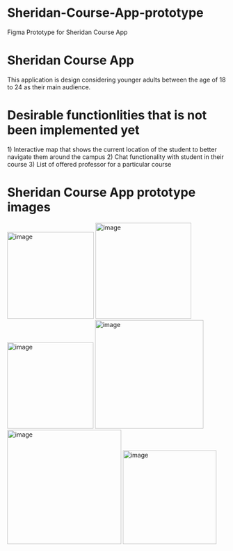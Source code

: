 # Sheridan-Course-App-prototype
Figma Prototype for Sheridan Course App

<h1>Sheridan Course App </h1>
This application is design considering younger adults between the age of 18 to 24 as their main audience.
  
<h1>Desirable functionlities that is not been implemented yet </h1>
1) Interactive map that shows the current location of the student to better navigate them around the campus 
2) Chat functionality with student in their course
3) List of offered professor for a particular course 


<h1>Sheridan Course App prototype images </h1>

<img width="199" alt="image" src="https://user-images.githubusercontent.com/82590756/220012426-89987ea5-32e4-4e59-99f3-058f5f045d1c.png">

<img width="220" alt="image" src="https://user-images.githubusercontent.com/82590756/220012457-c074513d-68e1-43a5-aec3-1026c28dc49d.png">

<img width="198" alt="image" src="https://user-images.githubusercontent.com/82590756/220012469-fa53a898-389f-4a5c-896a-69332b7d5fd5.png">

<img width="249" alt="image" src="https://user-images.githubusercontent.com/82590756/220012479-7cb8e5ac-d0d1-4e02-9c0c-f3e55ae54534.png">

<img width="262" alt="image" src="https://user-images.githubusercontent.com/82590756/220012491-061e7fec-9338-43f1-83ac-1e2bee7b54b9.png">

<img width="215" alt="image" src="https://user-images.githubusercontent.com/82590756/220012504-e2d1e806-05bb-4f58-a65d-b7d5db042ad2.png">

